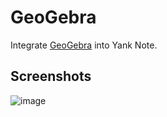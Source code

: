 # GeoGebra

Integrate [GeoGebra](https://www.geogebra.org/) into Yank Note.

## Screenshots

![image](https://registry.yank-note.com/cdn/@yank-note/extension-geogebra/1.3.0/3e6b2ee7-eeab-468b-8801-61722d811fa8.png)
